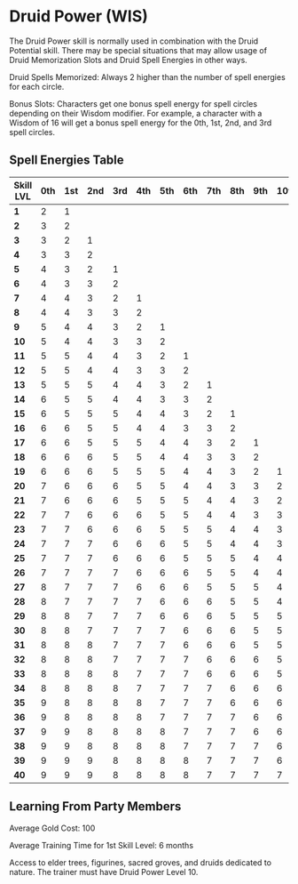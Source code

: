 # Druid Power (WIS)

The Druid Power skill is normally used in combination with the Druid Potential skill. There may be special situations that may allow usage of Druid Memorization Slots and Druid Spell Energies in other ways.

Druid Spells Memorized: Always 2 higher than the number of spell energies for each circle.

Bonus Slots: Characters get one bonus spell energy for spell circles depending on their Wisdom modifier. For example, a character with a Wisdom of 16 will get a bonus spell energy for the 0th, 1st, 2nd, and 3rd spell circles.

## Spell Energies Table

| Skill LVL | 0th | 1st | 2nd | 3rd | 4th | 5th | 6th | 7th | 8th | 9th | 10th | 11th | 12th | 13th | 14th | 15th | 16th | 17th | 18th | 19th | 20th |
| ---      | --- | --- | --- | --- | --- | --- | --- | --- | --- | --- | ---  | ---  | ---  | ---  | ---  | ---  | ---  | ---  | ---  | ---  | ---  |
| **1**    | 2   | 1   |     |     |     |     |     |     |     |     |      |      |      |      |      |      |      |      |      |      |      |
| **2**    | 3   | 2   |     |     |     |     |     |     |     |     |      |      |      |      |      |      |      |      |      |      |      |
| **3**    | 3   | 2   | 1   |     |     |     |     |     |     |     |      |      |      |      |      |      |      |      |      |      |      |
| **4**    | 3   | 3   | 2   |     |     |     |     |     |     |     |      |      |      |      |      |      |      |      |      |      |      |
| **5**    | 4   | 3   | 2   | 1   |     |     |     |     |     |     |      |      |      |      |      |      |      |      |      |      |      |
| **6**    | 4   | 3   | 3   | 2   |     |     |     |     |     |     |      |      |      |      |      |      |      |      |      |      |      |
| **7**    | 4   | 4   | 3   | 2   | 1   |     |     |     |     |     |      |      |      |      |      |      |      |      |      |      |      |
| **8**    | 4   | 4   | 3   | 3   | 2   |     |     |     |     |     |      |      |      |      |      |      |      |      |      |      |      |
| **9**    | 5   | 4   | 4   | 3   | 2   | 1   |     |     |     |     |      |      |      |      |      |      |      |      |      |      |      |
| **10**   | 5   | 4   | 4   | 3   | 3   | 2   |     |     |     |     |      |      |      |      |      |      |      |      |      |      |      |
| **11**   | 5   | 5   | 4   | 4   | 3   | 2   | 1   |     |     |     |      |      |      |      |      |      |      |      |      |      |      |
| **12**   | 5   | 5   | 4   | 4   | 3   | 3   | 2   |     |     |     |      |      |      |      |      |      |      |      |      |      |      |
| **13**   | 5   | 5   | 5   | 4   | 4   | 3   | 2   | 1   |     |     |      |      |      |      |      |      |      |      |      |      |      |
| **14**   | 6   | 5   | 5   | 4   | 4   | 3   | 3   | 2   |     |     |      |      |      |      |      |      |      |      |      |      |      |
| **15**   | 6   | 5   | 5   | 5   | 4   | 4   | 3   | 2   | 1   |     |      |      |      |      |      |      |      |      |      |      |      |
| **16**   | 6   | 6   | 5   | 5   | 4   | 4   | 3   | 3   | 2   |     |      |      |      |      |      |      |      |      |      |      |      |
| **17**   | 6   | 6   | 5   | 5   | 5   | 4   | 4   | 3   | 2   | 1   |      |      |      |      |      |      |      |      |      |      |      |
| **18**   | 6   | 6   | 6   | 5   | 5   | 4   | 4   | 3   | 3   | 2   |      |      |      |      |      |      |      |      |      |      |      |
| **19**   | 6   | 6   | 6   | 5   | 5   | 5   | 4   | 4   | 3   | 2   | 1    |      |      |      |      |      |      |      |      |      |      |
| **20**   | 7   | 6   | 6   | 6   | 5   | 5   | 4   | 4   | 3   | 3   | 2    |      |      |      |      |      |      |      |      |      |      |
| **21**   | 7   | 6   | 6   | 6   | 5   | 5   | 5   | 4   | 4   | 3   | 2    | 1    |      |      |      |      |      |      |      |      |      |
| **22**   | 7   | 7   | 6   | 6   | 6   | 5   | 5   | 4   | 4   | 3   | 3    | 2    |      |      |      |      |      |      |      |      |      |
| **23**   | 7   | 7   | 6   | 6   | 6   | 5   | 5   | 5   | 4   | 4   | 3    | 2    | 1    |      |      |      |      |      |      |      |      |
| **24**   | 7   | 7   | 7   | 6   | 6   | 6   | 5   | 5   | 4   | 4   | 3    | 3    | 2    |      |      |      |      |      |      |      |      |
| **25**   | 7   | 7   | 7   | 6   | 6   | 6   | 5   | 5   | 5   | 4   | 4    | 3    | 2    | 1    |      |      |      |      |      |      |      |
| **26**   | 7   | 7   | 7   | 7   | 6   | 6   | 6   | 5   | 5   | 4   | 4    | 3    | 3    | 2    |      |      |      |      |      |      |      |
| **27**   | 8   | 7   | 7   | 7   | 6   | 6   | 6   | 5   | 5   | 5   | 4    | 4    | 3    | 2    | 1    |      |      |      |      |      |      |
| **28**   | 8   | 7   | 7   | 7   | 7   | 6   | 6   | 6   | 5   | 5   | 4    | 4    | 3    | 3    | 2    |      |      |      |      |      |      |
| **29**   | 8   | 8   | 7   | 7   | 7   | 6   | 6   | 6   | 5   | 5   | 5    | 4    | 4    | 3    | 2    | 1    |      |      |      |      |      |
| **30**   | 8   | 8   | 7   | 7   | 7   | 7   | 6   | 6   | 6   | 5   | 5    | 4    | 4    | 3    | 3    | 2    |      |      |      |      |      |
| **31**   | 8   | 8   | 8   | 7   | 7   | 7   | 6   | 6   | 6   | 5   | 5    | 5    | 4    | 4    | 3    | 2    | 1    |      |      |      |      |
| **32**   | 8   | 8   | 8   | 7   | 7   | 7   | 7   | 6   | 6   | 6   | 5    | 5    | 4    | 4    | 3    | 3    | 2    |      |      |      |      |
| **33**   | 8   | 8   | 8   | 8   | 7   | 7   | 7   | 6   | 6   | 6   | 5    | 5    | 5    | 4    | 4    | 3    | 2    | 1    |      |      |      |
| **34**   | 8   | 8   | 8   | 8   | 7   | 7   | 7   | 7   | 6   | 6   | 6    | 5    | 5    | 4    | 4    | 3    | 3    | 2    |      |      |      |
| **35**   | 9   | 8   | 8   | 8   | 8   | 7   | 7   | 7   | 6   | 6   | 6    | 5    | 5    | 5    | 4    | 4    | 3    | 2    | 1    |      |      |
| **36**   | 9   | 8   | 8   | 8   | 8   | 7   | 7   | 7   | 7   | 6   | 6    | 6    | 5    | 5    | 4    | 4    | 3    | 3    | 2    |      |      |
| **37**   | 9   | 9   | 8   | 8   | 8   | 8   | 7   | 7   | 7   | 6   | 6    | 6    | 5    | 5    | 5    | 4    | 4    | 3    | 2    | 1    |      |
| **38**   | 9   | 9   | 8   | 8   | 8   | 8   | 7   | 7   | 7   | 7   | 6    | 6    | 6    | 5    | 5    | 4    | 4    | 3    | 3    | 2    |      |
| **39**   | 9   | 9   | 9   | 8   | 8   | 8   | 8   | 7   | 7   | 7   | 6    | 6    | 6    | 5    | 5    | 5    | 4    | 4    | 3    | 2    | 1    |
| **40**   | 9   | 9   | 9   | 8   | 8   | 8   | 8   | 7   | 7   | 7   | 7    | 6    | 6    | 6    | 5    | 5    | 4    | 4    | 3    | 3    | 2    |


## Learning From Party Members

Average Gold Cost: 100

Average Training Time for 1st Skill Level: 6 months

Access to elder trees, figurines, sacred groves, and druids dedicated to nature. The trainer must have Druid Power Level 10.
